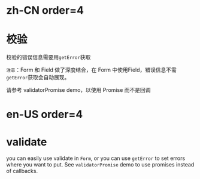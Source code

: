 # zh-CN order=4

# 校验

校验的错误信息需要用`getError`获取

`注意`：Form 和 Field 做了深度结合，在 Form 中使用Field，错误信息不需`getError`获取会自动展现。

请参考 validatorPromise demo，以使用 Promise 而不是回调

# en-US order=4

# validate

you can easily use validate in `Form`, or you can use `getError` to set errors where you want to put. See `validatorPromise` demo to use promises instead of callbacks.
